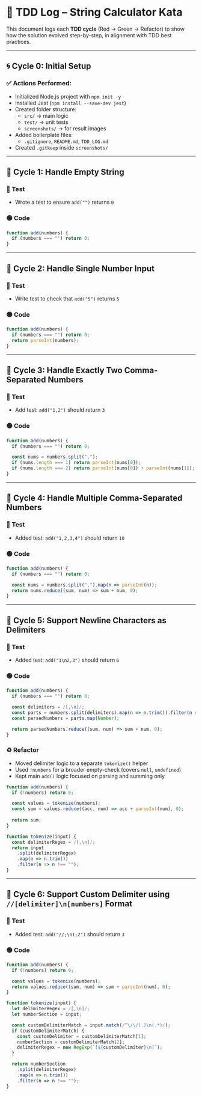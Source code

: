 # 📘 TDD Log – String Calculator Kata

This document logs each **TDD cycle** (Red → Green → Refactor) to show how the solution evolved step-by-step, in alignment with TDD best practices.

---

## 🌀 Cycle 0: Initial Setup

### ✅ Actions Performed:
- Initialized Node.js project with `npm init -y`
- Installed Jest (`npm install --save-dev jest`)
- Created folder structure:
  - `src/` → main logic
  - `test/` → unit tests
  - `screenshots/` → for result images
- Added boilerplate files:
  - `.gitignore`, `README.md`, `TDD_LOG.md`
- Created `.gitkeep` inside `screenshots/`

---

## 🧪 Cycle 1: Handle Empty String

### 🔴 Test
- Wrote a test to ensure `add("")` returns `0`

### 🟢 Code
```js
function add(numbers) {
  if (numbers === "") return 0;
}
```
---

## 🧪 Cycle 2: Handle Single Number Input

### 🔴 Test
- Write test to check that `add("5")` returns `5`

### 🟢 Code
```js
function add(numbers) {
  if (numbers === "") return 0;
  return parseInt(numbers);
}
```
---

## 🧪 Cycle 3: Handle Exactly Two Comma-Separated Numbers

### 🔴 Test
- Add test: `add("1,2")` should return `3`

### 🟢 Code
```js
function add(numbers) {
  if (numbers === "") return 0;

  const nums = numbers.split(",");
  if (nums.length === 1) return parseInt(nums[0]);
  if (nums.length === 2) return parseInt(nums[0]) + parseInt(nums[1]);
}
```
---

## 🧪 Cycle 4: Handle Multiple Comma-Separated Numbers

### 🔴 Test
- Added test: `add("1,2,3,4")` should return `10`

### 🟢 Code
```js
function add(numbers) {
  if (numbers === "") return 0;

  const nums = numbers.split(",").map(n => parseInt(n));
  return nums.reduce((sum, num) => sum + num, 0);
}
```
---

## 🧪 Cycle 5: Support Newline Characters as Delimiters

### 🔴 Test
- Added test: `add("1\n2,3")` should return `6`

### 🟢 Code
```js
function add(numbers) {
  if (numbers === "") return 0;

  const delimiters = /[,\n]/;
  const parts = numbers.split(delimiters).map(n => n.trim()).filter(n => n !== "");
  const parsedNumbers = parts.map(Number);

  return parsedNumbers.reduce((sum, num) => sum + num, 0);
}
```
### ♻️ Refactor
- Moved delimiter logic to a separate `tokenize()` helper
- Used `!numbers` for a broader empty-check (covers `null`, `undefined`)
- Kept main `add()` logic focused on parsing and summing only

```js
function add(numbers) {
  if (!numbers) return 0;

  const values = tokenize(numbers);
  const sum = values.reduce((acc, num) => acc + parseInt(num), 0);
  
  return sum;
}

function tokenize(input) {
  const delimiterRegex = /[,\n]/;
  return input
    .split(delimiterRegex)
    .map(n => n.trim())
    .filter(n => n !== "");
}
```
---

## 🧪 Cycle 6: Support Custom Delimiter using `//[delimiter]\n[numbers]` Format

### 🔴 Test
- Added test: `add("//;\n1;2")` should return `3`

### 🟢 Code
```js
function add(numbers) {
  if (!numbers) return 0;

  const values = tokenize(numbers);
  return values.reduce((sum, num) => sum + parseInt(num), 0);
}

function tokenize(input) {
  let delimiterRegex = /[,\n]/;  
  let numberSection = input;

  const customDelimiterMatch = input.match(/^\/\/(.)\n(.*)/);
  if (customDelimiterMatch) {
    const customDelimiter = customDelimiterMatch[1];      
    numberSection = customDelimiterMatch[2];              
    delimiterRegex = new RegExp(`[${customDelimiter}\n]`); 
  }

  return numberSection
    .split(delimiterRegex)
    .map(n => n.trim())
    .filter(n => n !== "");
}
```